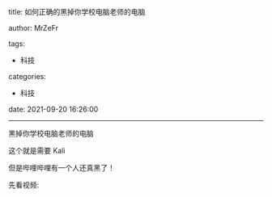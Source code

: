 title: 如何正确的黑掉你学校电脑老师的电脑

author: MrZeFr

tags:

- 科技

categories:

- 科技

date: 2021-09-20 16:26:00

---

黑掉你学校电脑老师的电脑

这个就是需要 Kali

但是哔哩哔哩有一个人还真黑了！

先看视频:
